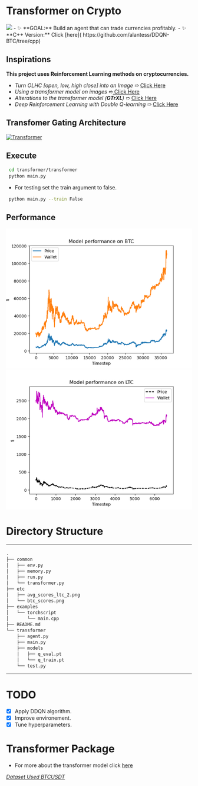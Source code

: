 # Transformer on Crypto
<img src="etc/logo.png">
 - ✨  **GOAL:** Build an agent that can trade currencies profitably.
 - ✨  **C++ Version:** Click [here]( https://github.com/alantess/DDQN-BTC/tree/cpp)

## Inspirations 
**This project uses Reinforcement Learning methods on cryptocurrencies.**
- *Turn OLHC [open, low, high close] into an Image* ➱ [Click Here](https://arxiv.org/abs/1901.05237)
- *Using a transformer model on images* ➱[ Click Here](https://arxiv.org/abs/2010.11929)
- *Alterations to the transformer model (**GTrXL**)* ➱ [Click Here](https://arxiv.org/abs/1910.06764)
- *Deep Reinforcement Learning with Double Q-learning* ➱ [Click Here](https://arxiv.org/abs/1509.06461)

## Transfomer Gating Architecture 
<a href="https://lilianweng.github.io/lil-log/assets/images/gated-transformer-XL.png" rel="Transformer">![Transformer](https://lilianweng.github.io/lil-log/assets/images/gated-transformer-XL.png)</a>

## Execute 
```sh
 cd transformer/transformer
 python main.py
```
- For testing set the train argument to false.
```sh
 python main.py --train False
```
## Performance
![(Performance on training data [1]) Performance](etc/btc_scores.png "Training Set (1-Episode)")
![(Performance on test data [1]) Performance](etc/avg_scores_ltc_2.png "Testing Set (1-Episode)")
# Directory Structure
------
    .
    ├── common
    │   ├── env.py
    │   ├── memory.py
    │   ├── run.py
    │   └── transformer.py
    ├── etc
    │   ├── avg_scores_ltc_2.png
    │   └── btc_scores.png
    ├── examples
    │   └── torchscript
    │       └── main.cpp
    ├── README.md
    └── transformer
        ├── agent.py
        ├── main.py
        ├── models
        │   ├── q_eval.pt
        │   └── q_train.pt
        └── test.py
------
# TODO 
- [x] Apply DDQN algorithm. 
- [x] Improve environement. 
- [x] Tune hyperparameters. 

# Transformer Package
- For more about the transformer model click [here](https://github.com/alantess/gtrxl-torch)



*[Dataset Used BTCUSDT](https://cryptodatum.io/csv_downloads)* 
 


